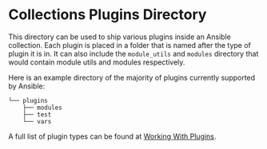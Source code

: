 # Collections Plugins Directory

This directory can be used to ship various plugins inside an Ansible collection. Each plugin is placed in a folder that
is named after the type of plugin it is in. It can also include the `module_utils` and `modules` directory that
would contain module utils and modules respectively.

Here is an example directory of the majority of plugins currently supported by Ansible:

```
└── plugins
    ├── modules
    ├── test
    └── vars
```

A full list of plugin types can be found at [Working With Plugins](https://docs.ansible.com/ansible/devel/plugins/plugins.html).